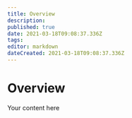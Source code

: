 ```yaml
---
title: Overview
description: 
published: true
date: 2021-03-18T09:08:37.336Z
tags: 
editor: markdown
dateCreated: 2021-03-18T09:08:37.336Z
---
```


# Overview
Your content here